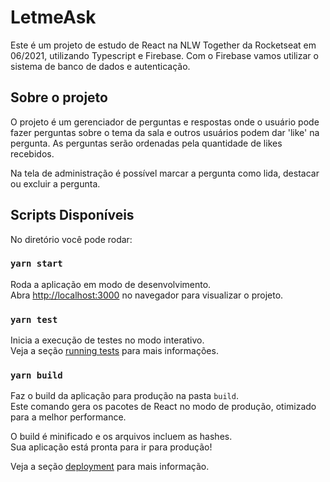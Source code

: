 # LetmeAsk

Este é um projeto de estudo de React na NLW Together da Rocketseat em 06/2021, utilizando Typescript e Firebase. Com o Firebase vamos utilizar o sistema de banco de dados e autenticação.

## Sobre o projeto

O projeto é um gerenciador de perguntas e respostas onde o usuário pode fazer perguntas sobre o tema da sala e outros usuários podem dar 'like' na pergunta. As perguntas serão ordenadas pela quantidade de likes recebidos.

Na tela de administração é possível marcar a pergunta como lida, destacar ou excluir a pergunta.

## Scripts Disponíveis

No diretório você pode rodar:

### `yarn start`

Roda a aplicação em modo de desenvolvimento.\
Abra [http://localhost:3000](http://localhost:3000) no navegador para visualizar o projeto.

### `yarn test`

Inicia a execução de testes no modo interativo.\
Veja a seção [running tests](https://facebook.github.io/create-react-app/docs/running-tests) para mais informações.

### `yarn build`

Faz o build da aplicação para produção na pasta `build`.\
Este comando gera os pacotes de React no modo de produção, otimizado para a melhor performance.

O build é minificado e os arquivos incluem as hashes.\
Sua aplicação está pronta para ir para produção!

Veja a seção [deployment](https://facebook.github.io/create-react-app/docs/deployment) para mais informação.
